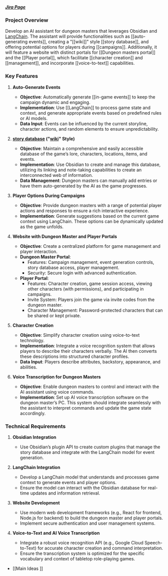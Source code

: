 ##### [Jira Page](https://vaultmaster.atlassian.net/jira/software/projects/KAN/boards/1?atlOrigin=eyJpIjoiYmI5NmIxNzU1MDgwNDAxNmJiNzEzYjdkZjk4MDZkNDYiLCJwIjoiaiJ9)

### Project Overview

Develop an AI assistant for dungeon masters that leverages Obsidian and [LangChain](LangChain.md). The assistant will provide functionalities such as [[auto-generating events]], creating a "[[wiki]]" style [[story database]], and offering potential options for players during [[campaigns]]. Additionally, it will feature a website with distinct portals for [[Dungeon masters portal]] and the [[Player portal]], which facilitate [[character creation]] and [[management]], and incorporate [[voice-to-text]] capabilities.

### Key Features

1. **Auto-Generate Events**
    
    - **Objective**: Automatically generate [[in-game events]] to keep the campaign dynamic and engaging.
    - **Implementation**: Use [[LangChain]] to process game state and context, and generate appropriate events based on predefined rules or AI models.
    - **Data Input**: Events can be influenced by the current storyline, character actions, and random elements to ensure unpredictability.
2. **[story database](story%20database.md) ("[wiki](wiki.md)" Style)**
    
    - **Objective**: Maintain a comprehensive and easily accessible database of the game’s lore, characters, locations, items, and events.
    - **Implementation**: Use Obsidian to create and manage this database, utilizing its linking and note-taking capabilities to create an interconnected web of information.
    - **Data Management**: Dungeon masters can manually add entries or have them auto-generated by the AI as the game progresses.
3. **Player Options During Campaigns**
    
    - **Objective**: Provide dungeon masters with a range of potential player actions and responses to ensure a rich interactive experience.
    - **Implementation**: Generate suggestions based on the current game context using LangChain. These options can be dynamically updated as the game unfolds.
4. **Website with Dungeon Master and Player Portals**
    
    - **Objective**: Create a centralized platform for game management and player interaction.
    - **Dungeon Master Portal**:
        - Features: Campaign management, event generation controls, story database access, player management.
        - Security: Secure login with advanced authentication.
    - **Player Portal**:
        - Features: Character creation, game session access, viewing other characters (with permissions), and participating in campaigns.
        - Invite System: Players join the game via invite codes from the dungeon master.
        - Character Management: Password-protected characters that can be shared or kept private.
5. **Character Creation**
    
    - **Objective**: Simplify character creation using voice-to-text technology.
    - **Implementation**: Integrate a voice recognition system that allows players to describe their characters verbally. The AI then converts these descriptions into structured character profiles.
    - **Data Input**: Players describe attributes, backstory, appearance, and abilities.
6. **Voice Transcription for Dungeon Masters**
    
    - **Objective**: Enable dungeon masters to control and interact with the AI assistant using voice commands.
    - **Implementation**: Set up AI voice transcription software on the dungeon master’s PC. This system should integrate seamlessly with the assistant to interpret commands and update the game state accordingly.

### Technical Requirements

1. **Obsidian Integration**
    
    - Use Obsidian’s plugin API to create custom plugins that manage the story database and integrate with the LangChain model for event generation.
2. **LangChain Integration**
    
    - Develop a LangChain model that understands and processes game context to generate events and player options.
    - Ensure the model can interact with the Obsidian database for real-time updates and information retrieval.
3. **Website Development**
    
    - Use modern web development frameworks (e.g., React for frontend, Node.js for backend) to build the dungeon master and player portals.
    - Implement secure authentication and user management systems.
4. **Voice-to-Text and AI Voice Transcription**
    
    - Integrate a robust voice recognition API (e.g., Google Cloud Speech-to-Text) for accurate character creation and command interpretation.
    - Ensure the transcription system is optimized for the specific vocabulary and context of tabletop role-playing games.
- [[Main Ideas ]]